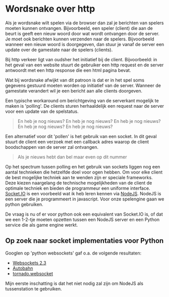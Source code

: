 # Wordsnake over http

Als je wordsnake wilt spelen via de browser dan zal je berichten van spelers moeten kunnen ontvangen. Bijvoorbeeld, een speler (client) die aan de beurt is geeft een nieuw woord door wat wordt ontvangen door de server. Je moet ook berichten kunnen verzenden naar de spelers. Bijvoorbeeld wanneer een nieuw woord is doorgegeven, dan stuur je vanaf de server een update over de gamestate naar de spelers (clients).

Bij http verkeer ligt van oudsher het initiatief bij de client. Bijvoorbeeld: in het geval van een website stuurt de gebruiker een http request en de server antwoordt met een http response die een html pagina bevat.

Wat bij wordsnake afwijkt van dit patroon is dat er in het spel soms gegevens gestuurd moeten worden op initiatief van de server. Wanneer de gamestate verandert wil je een bericht aan alle clients doorgeven. 

Een typische workaround om berichtgeving van de serverkant mogelijk te maken is 'polling'. De clients sturen herhaaldelijk een request naar de server voor een update van de spelstatus. 

> En heb je nog nieuws?
> En heb je nog nieuws?
> En heb je nog nieuws?
> En heb je nog nieuws?
> En heb je nog nieuws?

Een alternatief voor dit 'pollen' is het gebruik van een socket. In dit geval stuurt de client een verzoek met een callback adres waarop de client boodschappen van de server zal ontvangen. 

> Als je nieuws hebt dan bel maar even op dit nummer

Op het spectrum tussen polling en het gebruik van sockets liggen nog een aantal technieken die hetzelfde doel voor ogen hebben. Om voor elke client de best mogelijke techniek aan te wenden zijn er speciale frameworks. Deze kiezen naargelang de technische mogelijkheden van de client de optimale techniek en bieden de programmeur een uniforme interface. [Socket.IO](http://socket.io/) is een voorbeeld wat ik heb leren kennen via [NodeJS](http://nodejs.org/). NodeJS is een server die je programmeert in javascript. Voor onze spelengine gaan we python gebruiken.

De vraag is nu of er voor python ook een equivalent van Socket.IO is, of dat we een 1-2-tje moeten opzetten tussen een NodeJS server en een Python service die als game engine werkt.


## Op zoek naar socket implementaties voor Python

Googlen op 'python websockets' gaf o.a. de volgende resultaten:

- [Websockets 2.3](https://pypi.python.org/pypi/websockets)
- [Autobahn](http://autobahn.ws/python/)
- [tornado.websocket](http://www.tornadoweb.org/en/branch2.1/websocket.html)

Mijn eerste inschatting is dat het niet nodig zal zijn om NodeJS als tussenstation te gebruiken.

